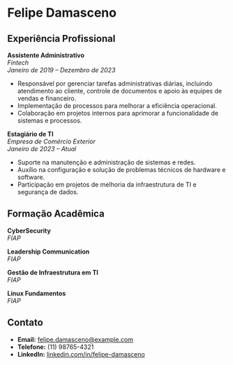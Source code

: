 # Felipe Damasceno

## Experiência Profissional

**Assistente Administrativo**  
_Fintech_  
_Janeiro de 2019 – Dezembro de 2023_

- Responsável por gerenciar tarefas administrativas diárias, incluindo atendimento ao cliente, controle de documentos e apoio às equipes de vendas e financeiro.
- Implementação de processos para melhorar a eficiência operacional.
- Colaboração em projetos internos para aprimorar a funcionalidade de sistemas e processos.

**Estagiário de TI**  
_Empresa de Comércio Exterior_  
_Janeiro de 2023 – Atual_

- Suporte na manutenção e administração de sistemas e redes.
- Auxílio na configuração e solução de problemas técnicos de hardware e software.
- Participação em projetos de melhoria da infraestrutura de TI e segurança de dados.

## Formação Acadêmica

**CyberSecurity**  
_FIAP_

**Leadership Communication**  
_FIAP_

**Gestão de Infraestrutura em TI**  
_FIAP_

**Linux Fundamentos**  
_FIAP_

## Contato

- **Email:** felipe.damasceno@example.com
- **Telefone:** (11) 98765-4321
- **LinkedIn:** [linkedin.com/in/felipe-damasceno](https://linkedin.com/in/felipe-damasceno)
